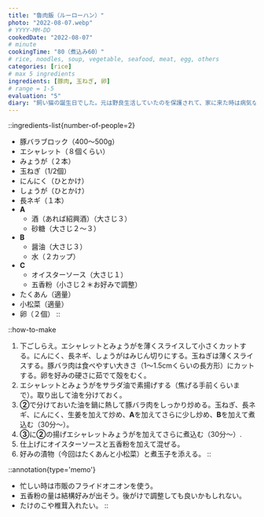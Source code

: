 ```yaml
---
title: "魯肉飯（ルーローハン）"
photo: "2022-08-07.webp"
# YYYY-MM-DD
cookedDate: "2022-08-07"
# minute
cookingTime: "80（煮込み60）"
# rice, noodles, soup, vegetable, seafood, meat, egg, others
categories: [rice]
# max 5 ingredients
ingredients: [豚肉, 玉ねぎ, 卵]
# range = 1-5
evaluation: "5"
diary: "飼い猫の誕生日でした。元は野良生活していたのを保護されて、家に来た時は病気などもあり病院通いでした。今ではすっかり元気な家族です。キュートなサビ猫のハナ。ハナ肇から取った名前。まあるいしっぽ。"
---
```


::ingredients-list{number-of-people=2}
- 豚バラブロック（400～500g）
- エシャレット（８個くらい）
- みょうが（２本）
- 玉ねぎ（1/2個）
- にんにく（ひとかけ）
- しょうが（ひとかけ）
- 長ネギ（１本）
- **A**
  - 酒（あれば紹興酒）（大さじ３）
  - 砂糖（大さじ２～３）
- **B**
  - 醤油（大さじ３）
  - 水（２カップ）
- **C**
  - オイスターソース（大さじ１）
  - 五香粉（小さじ２＊お好みで調整）
- たくあん（適量）
- 小松菜（適量）
- 卵（２個）
::

::how-to-make
1. 下ごしらえ。エシャレットとみょうがを薄くスライスして小さくカットする。にんにく、長ネギ、しょうがはみじん切りにする。玉ねぎは薄くスライスする。豚バラ肉は食べやすい大きさ（1～1.5cmくらいの長方形）にカットする。卵を好みの硬さに茹でて殻をむく。
2. エシャレットとみょうがをサラダ油で素揚げする（焦げる手前くらいまで）。取り出して油を分けておく。
3. **②**で分けておいた油を鍋に熱して豚バラ肉をしっかり炒める。玉ねぎ、長ネギ、にんにく、生姜を加えて炒め、**A**を加えてさらに少し炒め、**B**を加えて煮込む（30分～）。
4. **③**に**②**の揚げエシャレットみょうがを加えてさらに煮込む（30分～）.
5. 仕上げにオイスターソースと五香粉を加えて混ぜる。
6. 好みの漬物（今回はたくあんと小松菜）と煮玉子を添える。
::

::annotation{type='memo'}
- 忙しい時は市販のフライドオニオンを使う。
- 五香粉の量は結構好みが出そう。後がけで調整しても良いかもしれない。
- たけのこや椎茸入れたい。
::
